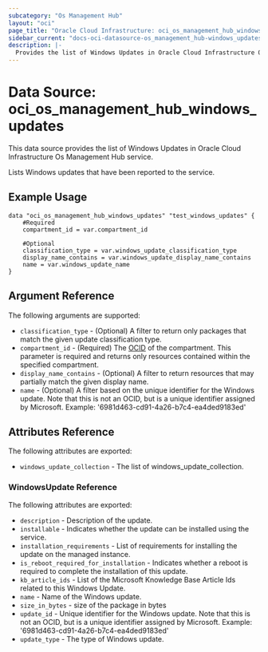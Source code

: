 ```yaml
---
subcategory: "Os Management Hub"
layout: "oci"
page_title: "Oracle Cloud Infrastructure: oci_os_management_hub_windows_updates"
sidebar_current: "docs-oci-datasource-os_management_hub-windows_updates"
description: |-
  Provides the list of Windows Updates in Oracle Cloud Infrastructure Os Management Hub service
---
```


# Data Source: oci_os_management_hub_windows_updates
This data source provides the list of Windows Updates in Oracle Cloud Infrastructure Os Management Hub service.

Lists Windows updates that have been reported to the service.


## Example Usage

```hcl
data "oci_os_management_hub_windows_updates" "test_windows_updates" {
	#Required
	compartment_id = var.compartment_id

	#Optional
	classification_type = var.windows_update_classification_type
	display_name_contains = var.windows_update_display_name_contains
	name = var.windows_update_name
}
```

## Argument Reference

The following arguments are supported:

* `classification_type` - (Optional) A filter to return only packages that match the given update classification type.
* `compartment_id` - (Required) The [OCID](https://docs.cloud.oracle.com/iaas/Content/General/Concepts/identifiers.htm) of the compartment. This parameter is required and returns only resources contained within the specified compartment.
* `display_name_contains` - (Optional) A filter to return resources that may partially match the given display name.
* `name` - (Optional) A filter based on the unique identifier for the Windows update. Note that this is not an OCID, but is a unique identifier assigned by Microsoft.  Example: '6981d463-cd91-4a26-b7c4-ea4ded9183ed' 


## Attributes Reference

The following attributes are exported:

* `windows_update_collection` - The list of windows_update_collection.

### WindowsUpdate Reference

The following attributes are exported:

* `description` - Description of the update.
* `installable` - Indicates whether the update can be installed using the service.
* `installation_requirements` - List of requirements for installing the update on the managed instance.
* `is_reboot_required_for_installation` - Indicates whether a reboot is required to complete the installation of this update.
* `kb_article_ids` - List of the Microsoft Knowledge Base Article Ids related to this Windows Update.
* `name` - Name of the Windows update.
* `size_in_bytes` - size of the package in bytes
* `update_id` - Unique identifier for the Windows update. Note that this is not an OCID, but is a unique identifier assigned by Microsoft.  Example: '6981d463-cd91-4a26-b7c4-ea4ded9183ed' 
* `update_type` - The type of Windows update.

